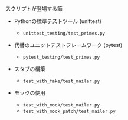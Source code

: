 スクリプトが登場する節

* Pythonの標準テストツール (unittest)
  * `unittest_testing/test_primes.py`

* 代替のユニットテストフレームワーク (pytest)
  * `pytest_testing/test_primes.py`

* スタブの構築
  * `test_with_fake/test_mailer.py`

* モックの使用
  * `test_with_mock/test_mailer.py`
  * `test_with_mock_patch/test_mailer.py`
